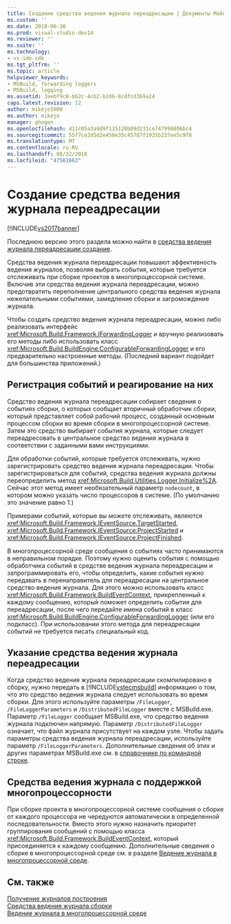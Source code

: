 ```yaml
---
title: Создание средства ведения журнала переадресации | Документы Майкрософт
ms.custom: ''
ms.date: 2018-06-30
ms.prod: visual-studio-dev14
ms.reviewer: ''
ms.suite: ''
ms.technology:
- vs-ide-sdk
ms.tgt_pltfrm: ''
ms.topic: article
helpviewer_keywords:
- MSBuild, forwarding loggers
- MSBuild, logging
ms.assetid: 3aebf9c8-b62c-4cb2-b2d6-8cdfcd369a24
caps.latest.revision: 12
author: mikejo5000
ms.author: mikejo
manager: ghogen
ms.openlocfilehash: 411c05a3a9d9f115120b09d231ce747990806bc4
ms.sourcegitcommit: 55f7ce2d5d2e458e35c45787f1935b237ee5c9f8
ms.translationtype: MT
ms.contentlocale: ru-RU
ms.lasthandoff: 08/22/2018
ms.locfileid: "47561663"
---
```

# <a name="creating-forwarding-loggers"></a>Создание средства ведения журнала переадресации
[!INCLUDE[vs2017banner](../includes/vs2017banner.md)]

Последнюю версию этого раздела можно найти в [средства ведения журнала переадресации создание](https://docs.microsoft.com/visualstudio/msbuild/creating-forwarding-loggers).  
  
  
Средства ведения журнала переадресации повышают эффективность ведения журналов, позволяя выбрать события, которые требуется отслеживать при сборке проектов в многопроцессорной системе. Включив эти средства ведения журнала переадресации, можно предотвратить переполнение центрального средства ведения журнала нежелательными событиями, замедление сборки и загромождение журнала.  
  
 Чтобы создать средство ведения журнала переадресации, можно либо реализовать интерфейс <xref:Microsoft.Build.Framework.IForwardingLogger> и вручную реализовать его методы либо использовать класс <xref:Microsoft.Build.BuildEngine.ConfigurableForwardingLogger> и его предварительно настроенные методы. (Последний вариант подойдет для большинства приложений.)  
  
## <a name="register-events-and-respond-to-them"></a>Регистрация событий и реагирование на них  
 Средство ведения журнала переадресации собирает сведения о событиях сборки, о которых сообщает вторичный обработчик сборки, который представляет собой рабочий процесс, созданный основным процессом сборки во время сборки в многопроцессорной системе. Затем это средство выбирает события журнала, которые следует переадресовать в центральное средство ведения журнала в соответствии с заданными вами инструкциями.  
  
 Для обработки событий, которые требуется отслеживать, нужно зарегистрировать средство ведения журнала переадресации. Чтобы зарегистрироваться для событий, средства ведения журнала должны переопределить метод <xref:Microsoft.Build.Utilities.Logger.Initialize%2A>. Сейчас этот метод имеет необязательный параметр `nodecount`, в котором можно указать число процессоров в системе. (По умолчанию это значение равно 1.)  
  
 Примерами событий, которые вы можете отслеживать, являются <xref:Microsoft.Build.Framework.IEventSource.TargetStarted>, <xref:Microsoft.Build.Framework.IEventSource.ProjectStarted> и <xref:Microsoft.Build.Framework.IEventSource.ProjectFinished>.  
  
 В многопроцессорной среде сообщения о событиях часто принимаются в неправильном порядке. Поэтому нужно оценить события с помощью обработчика событий в средстве ведения журнала переадресации и запрограммировать его, чтобы определить, какие события нужно передавать в перенаправитель для переадресации на центральное средство ведения журнала. Для этого можно использовать класс <xref:Microsoft.Build.Framework.BuildEventContext>, прикрепленный к каждому сообщению, который поможет определить события для переадресации, после чего передайте имена событий в класс <xref:Microsoft.Build.BuildEngine.ConfigurableForwardingLogger> (или его подкласс). При использовании этого метода для переадресации событий не требуется писать специальный код.  
  
## <a name="specify-a-forwarding-logger"></a>Указание средства ведения журнала переадресации  
 Когда средство ведения журнала переадресации скомпилировано в сборку, нужно передать в [!INCLUDE[vstecmsbuild](../includes/vstecmsbuild-md.md)] информацию о том, что это средство ведения журнала следует использовать во время сборки. Для этого используйте параметры `/FileLogger`, `/FileLoggerParameters` и `/DistributedFileLogger` вместе с MSBuild.exe. Параметр `/FileLogger` сообщает MSBuild.exe, что средство ведения журнала подключен напрямую. Параметр `/DistributedFileLogger` означает, что файл журнала присутствует на каждом узле. Чтобы задать параметры средства ведения журнала переадресации, используйте параметр `/FileLoggerParameters`. Дополнительные сведения об этих и других параметрах MSBuild.exe см. в [справочнике по командной строке](../msbuild/msbuild-command-line-reference.md).  
  
## <a name="multi-processor-aware-loggers"></a>Средства ведения журнала с поддержкой многопроцессорности  
 При сборке проекта в многопроцессорной системе сообщения о сборке от каждого процессора не чередуются автоматически в определенной последовательности. Вместо этого нужно назначить приоритет группирования сообщений с помощью класса <xref:Microsoft.Build.Framework.BuildEventContext>, который присоединяется к каждому сообщению. Дополнительные сведения о сборке в многопроцессорной среде см. в разделе [Ведение журнала в многопроцессорной среде](../msbuild/logging-in-a-multi-processor-environment.md).  
  
## <a name="see-also"></a>См. также  
 [Получение журналов построения](../msbuild/obtaining-build-logs-with-msbuild.md)   
 [Средства ведения журнала сборки](../msbuild/build-loggers.md)   
 [Ведение журнала в многопроцессорной среде](../msbuild/logging-in-a-multi-processor-environment.md)



